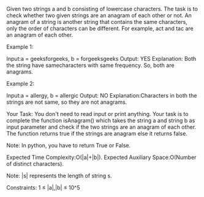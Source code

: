Given two strings a and b consisting of lowercase characters. The task is to check whether two given strings are an anagram of each other or not. An anagram of a string is another string that contains the same characters, only the order of characters can be different. For example, act and tac are an anagram of each other.

Example 1:

Input:a = geeksforgeeks, b = forgeeksgeeks
Output: YES
Explanation: Both the string have samecharacters with same frequency. So, both are anagrams.

Example 2:

Input:a = allergy, b = allergic
Output: NO
Explanation:Characters in both the strings are not same, so they are not anagrams.

Your Task:
You don't need to read input or print anything. Your task is to complete the function isAnagram() which takes the string a and string b as input parameter and check if the two strings are an anagram of each other. The function returns true if the strings are anagram else it returns false.

Note: In python, you have to return True or False.

Expected Time Complexity:O(|a|+|b|).
Expected Auxiliary Space:O(Number of distinct characters).

Note: |s| represents the length of string s.

Constraints:
1 ≤ |a|,|b| ≤ 10^5